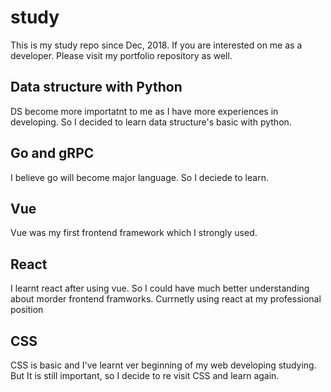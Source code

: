 # study

This is my study repo since Dec, 2018. If you are interested on me as a developer. Please visit my portfolio repository as well.

## Data structure with Python

DS become more importatnt to me as I have more experiences in developing. So I decided to learn data structure's basic with python.

## Go and gRPC

I believe go will become major language. So I deciede to learn.

## Vue

Vue was my first frontend framework which I strongly used.

## React

I learnt react after using vue. So I could have much better understanding about morder frontend framworks.
Currnetly using react at my professional position

## CSS

CSS is basic and I've learnt ver beginning of my web developing studying. But It is still important, so I decide to re visit CSS and learn again.




